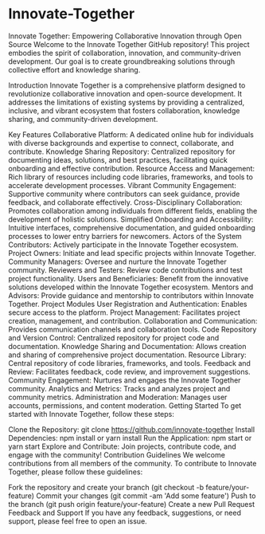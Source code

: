 # Innovate-Together

Innovate Together: Empowering Collaborative Innovation through Open Source
Welcome to the Innovate Together GitHub repository! This project embodies the spirit of collaboration, innovation, and community-driven development. Our goal is to create groundbreaking solutions through collective effort and knowledge sharing.

Introduction
Innovate Together is a comprehensive platform designed to revolutionize collaborative innovation and open-source development. It addresses the limitations of existing systems by providing a centralized, inclusive, and vibrant ecosystem that fosters collaboration, knowledge sharing, and community-driven development.

Key Features
Collaborative Platform: A dedicated online hub for individuals with diverse backgrounds and expertise to connect, collaborate, and contribute.
Knowledge Sharing Repository: Centralized repository for documenting ideas, solutions, and best practices, facilitating quick onboarding and effective contribution.
Resource Access and Management: Rich library of resources including code libraries, frameworks, and tools to accelerate development processes.
Vibrant Community Engagement: Supportive community where contributors can seek guidance, provide feedback, and collaborate effectively.
Cross-Disciplinary Collaboration: Promotes collaboration among individuals from different fields, enabling the development of holistic solutions.
Simplified Onboarding and Accessibility: Intuitive interfaces, comprehensive documentation, and guided onboarding processes to lower entry barriers for newcomers.
Actors of the System
Contributors: Actively participate in the Innovate Together ecosystem.
Project Owners: Initiate and lead specific projects within Innovate Together.
Community Managers: Oversee and nurture the Innovate Together community.
Reviewers and Testers: Review code contributions and test project functionality.
Users and Beneficiaries: Benefit from the innovative solutions developed within the Innovate Together ecosystem.
Mentors and Advisors: Provide guidance and mentorship to contributors within Innovate Together.
Project Modules
User Registration and Authentication: Enables secure access to the platform.
Project Management: Facilitates project creation, management, and contribution.
Collaboration and Communication: Provides communication channels and collaboration tools.
Code Repository and Version Control: Centralized repository for project code and documentation.
Knowledge Sharing and Documentation: Allows creation and sharing of comprehensive project documentation.
Resource Library: Central repository of code libraries, frameworks, and tools.
Feedback and Review: Facilitates feedback, code review, and improvement suggestions.
Community Engagement: Nurtures and engages the Innovate Together community.
Analytics and Metrics: Tracks and analyzes project and community metrics.
Administration and Moderation: Manages user accounts, permissions, and content moderation.
Getting Started
To get started with Innovate Together, follow these steps:

Clone the Repository: git clone https://github.com/innovate-together
Install Dependencies: npm install or yarn install
Run the Application: npm start or yarn start
Explore and Contribute: Join projects, contribute code, and engage with the community!
Contribution Guidelines
We welcome contributions from all members of the community. To contribute to Innovate Together, please follow these guidelines:

Fork the repository and create your branch (git checkout -b feature/your-feature)
Commit your changes (git commit -am 'Add some feature')
Push to the branch (git push origin feature/your-feature)
Create a new Pull Request
Feedback and Support
If you have any feedback, suggestions, or need support, please feel free to open an issue.
